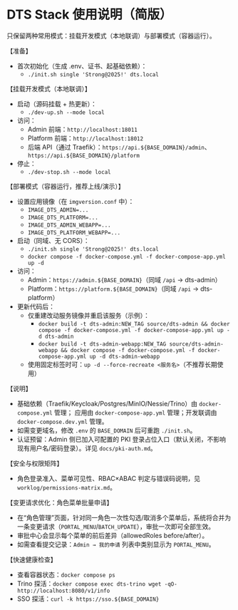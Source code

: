 # DTS Stack 使用说明（简版）

只保留两种常用模式：挂载开发模式（本地联调）与部署模式（容器运行）。

【准备】
- 首次初始化（生成 .env、证书、起基础依赖）：
  - `./init.sh single 'Strong@2025!' dts.local`

【挂载开发模式（本地联调）】
- 启动（源码挂载 + 热更新）：
  - `./dev-up.sh --mode local`
- 访问：
  - Admin 前端：`http://localhost:18011`
  - Platform 前端：`http://localhost:18012`
  - 后端 API（通过 Traefik）：`https://api.${BASE_DOMAIN}/admin`、`https://api.${BASE_DOMAIN}/platform`
- 停止：
  - `./dev-stop.sh --mode local`

【部署模式（容器运行，推荐上线/演示）】
- 设置应用镜像（在 `imgversion.conf` 中）：
  - `IMAGE_DTS_ADMIN=...`
  - `IMAGE_DTS_PLATFORM=...`
  - `IMAGE_DTS_ADMIN_WEBAPP=...`
  - `IMAGE_DTS_PLATFORM_WEBAPP=...`
- 启动（同域、无 CORS）：
  - `./init.sh single 'Strong@2025!' dts.local`
  - `docker compose -f docker-compose.yml -f docker-compose-app.yml up -d`
- 访问：
  - Admin：`https://admin.${BASE_DOMAIN}`（同域 `/api` → dts-admin）
  - Platform：`https://platform.${BASE_DOMAIN}`（同域 `/api` → dts-platform）
- 更新代码后：
  - 仅重建改动服务镜像并重启该服务（示例）：
    - `docker build -t dts-admin:NEW_TAG source/dts-admin && docker compose -f docker-compose.yml -f docker-compose-app.yml up -d dts-admin`
    - `docker build -t dts-admin-webapp:NEW_TAG source/dts-admin-webapp && docker compose -f docker-compose.yml -f docker-compose-app.yml up -d dts-admin-webapp`
  - 使用固定标签时可：`up -d --force-recreate <服务名>`（不推荐长期使用）

【说明】
- 基础依赖（Traefik/Keycloak/Postgres/MinIO/Nessie/Trino）由 `docker-compose.yml` 管理；
  应用由 `docker-compose-app.yml` 管理；开发联调由 `docker-compose.dev.yml` 管理。
- 如需变更域名，修改 `.env` 的 `BASE_DOMAIN` 后可重跑 `./init.sh`。
- 认证预留：Admin 侧已加入可配置的 PKI 登录占位入口（默认关闭，不影响现有用户名/密码登录）。详见 `docs/pki-auth.md`。

【安全与权限矩阵】
- 角色登录准入、菜单可见性、RBAC×ABAC 判定与错误码说明，见 `worklog/permissions-matrix.md`。

【变更请求优化：角色菜单批量申请】
- 在“角色管理”页面，针对同一角色一次性勾选/取消多个菜单后，系统将合并为一条变更请求（`PORTAL_MENU`/`BATCH_UPDATE`），审批一次即可全部生效。
- 审批中心会显示每个菜单的前后差异（allowedRoles before/after）。
- 如需查看提交记录：`Admin → 我的申请` 列表中类别显示为 `PORTAL_MENU`。

【快速健康检查】
- 查看容器状态：`docker compose ps`
- Trino 探活：`docker compose exec dts-trino wget -qO- http://localhost:8080/v1/info`
- SSO 探活：`curl -k https://sso.${BASE_DOMAIN}`
